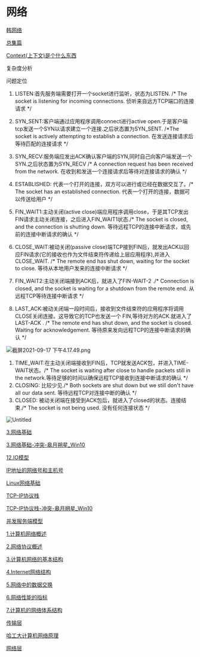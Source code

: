# 网络

[韩网络](%E7%BD%91%E7%BB%9C%208014eaf4d13146318e332b685ac00982/%E9%9F%A9%E7%BD%91%E7%BB%9C%205547b4f9f83a4fd3ad8484185bb7af04.md)

[总集篇](%E7%BD%91%E7%BB%9C%208014eaf4d13146318e332b685ac00982/%E6%80%BB%E9%9B%86%E7%AF%87%200424de765cd04b7db9420b2ba5ff005c.md)

[Context(上下文)是个什么东西](%E7%BD%91%E7%BB%9C%208014eaf4d13146318e332b685ac00982/Context(%E4%B8%8A%E4%B8%8B%E6%96%87)%E6%98%AF%E4%B8%AA%E4%BB%80%E4%B9%88%E4%B8%9C%E8%A5%BF%20d37c28ef6f464bb8aa0511f708907b13.md)

复杂度分析

问题定位

1. LISTEN:首先服务端需要打开一个socket进行监听，状态为LISTEN. /* The socket is listening for incoming connections. 侦听来自远方TCP端口的连接请求 */
2. SYN_SENT:客户端通过应用程序调用connect进行active open.于是客户端tcp发送一个SYN以请求建立一个连接.之后状态置为SYN_SENT. /*The socket is actively attempting to establish a connection. 在发送连接请求后等待匹配的连接请求 */
3. SYN_RECV:服务端应发出ACK确认客户端的SYN,同时自己向客户端发送一个SYN.之后状态置为SYN_RECV /* A connection request has been received from the network. 在收到和发送一个连接请求后等待对连接请求的确认 */
4. ESTABLISHED: 代表一个打开的连接，双方可以进行或已经在数据交互了。/* The socket has an established connection. 代表一个打开的连接，数据可以传送给用户 */
5. FIN_WAIT1:主动关闭(active close)端应用程序调用close，于是其TCP发出FIN请求主动关闭连接，之后进入FIN_WAIT1状态./* The socket is closed, and the connection is shutting down. 等待远程TCP的连接中断请求，或先前的连接中断请求的确认 */
6. CLOSE_WAIT:被动关闭(passive close)端TCP接到FIN后，就发出ACK以回应FIN请求(它的接收也作为文件结束符传递给上层应用程序),并进入CLOSE_WAIT. /* The remote end has shut down, waiting for the socket to close. 等待从本地用户发来的连接中断请求 */
7. FIN_WAIT2:主动关闭端接到ACK后，就进入了FIN-WAIT-2 ./* Connection is closed, and the socket is waiting for a shutdown from the remote end. 从远程TCP等待连接中断请求 */

1. LAST_ACK:被动关闭端一段时间后，接收到文件结束符的应用程序将调用CLOSE关闭连接。这导致它的TCP也发送一个 FIN,等待对方的ACK.就进入了LAST-ACK . /* The remote end has shut down, and the socket is closed. Waiting for acknowledgement. 等待原来发向远程TCP的连接中断请求的确认 */

![截屏2021-09-17 下午4.17.49.png](%E7%BD%91%E7%BB%9C%208014eaf4d13146318e332b685ac00982/%E6%88%AA%E5%B1%8F2021-09-17_%E4%B8%8B%E5%8D%884.17.49.png)

1. TIME_WAIT:在主动关闭端接收到FIN后，TCP就发送ACK包，并进入TIME-WAIT状态。/* The socket is waiting after close to handle packets still in the network.等待足够的时间以确保远程TCP接收到连接中断请求的确认 */
2. CLOSING: 比较少见./* Both sockets are shut down but we still don't have all our data sent. 等待远程TCP对连接中断的确认 */
3. CLOSED: 被动关闭端在接受到ACK包后，就进入了closed的状态。连接结束./* The socket is not being used. 没有任何连接状态 */

![Untitled](%E7%BD%91%E7%BB%9C%208014eaf4d13146318e332b685ac00982/Untitled.png)

[3.网络基础](%E7%BD%91%E7%BB%9C%208014eaf4d13146318e332b685ac00982/3%20%E7%BD%91%E7%BB%9C%E5%9F%BA%E7%A1%80%201aaeea71041d453aa5247c415f5ebbd2.md)

[3.网络基础-冲突-皋月朔星_Win10](%E7%BD%91%E7%BB%9C%208014eaf4d13146318e332b685ac00982/3%20%E7%BD%91%E7%BB%9C%E5%9F%BA%E7%A1%80-%E5%86%B2%E7%AA%81-%E7%9A%8B%E6%9C%88%E6%9C%94%E6%98%9F_Win10%202f598717711741e8bc953c3bffb6549b.md)

[12.IO模型](%E7%BD%91%E7%BB%9C%208014eaf4d13146318e332b685ac00982/12%20IO%E6%A8%A1%E5%9E%8B%200b2316f8566a4d05b3cd52e4a9e832ef.md)

[IP地址的网络号和主机号](%E7%BD%91%E7%BB%9C%208014eaf4d13146318e332b685ac00982/IP%E5%9C%B0%E5%9D%80%E7%9A%84%E7%BD%91%E7%BB%9C%E5%8F%B7%E5%92%8C%E4%B8%BB%E6%9C%BA%E5%8F%B7%20bb3a74f720e6466cbe4bc372431a007a.md)

[Linux网络基础](%E7%BD%91%E7%BB%9C%208014eaf4d13146318e332b685ac00982/Linux%E7%BD%91%E7%BB%9C%E5%9F%BA%E7%A1%80%20bb70899363894335bcf5d14ad8558a59.md)

[TCP-IP协议栈](%E7%BD%91%E7%BB%9C%208014eaf4d13146318e332b685ac00982/TCP-IP%E5%8D%8F%E8%AE%AE%E6%A0%88%2093a94227f8754eb6943abc0ad22c0617.md)

[TCP-IP协议栈-冲突-皋月朔星_Win10](%E7%BD%91%E7%BB%9C%208014eaf4d13146318e332b685ac00982/TCP-IP%E5%8D%8F%E8%AE%AE%E6%A0%88-%E5%86%B2%E7%AA%81-%E7%9A%8B%E6%9C%88%E6%9C%94%E6%98%9F_Win10%20f4e6ee84efe54e55951a420a20a9c7a0.md)

[并发服务端模型](%E7%BD%91%E7%BB%9C%208014eaf4d13146318e332b685ac00982/%E5%B9%B6%E5%8F%91%E6%9C%8D%E5%8A%A1%E7%AB%AF%E6%A8%A1%E5%9E%8B%20eaf412f12bac4f8f9a5cf35f7b84a2bf.md)

[1.计算机网络概述](%E7%BD%91%E7%BB%9C%208014eaf4d13146318e332b685ac00982/1%20%E8%AE%A1%E7%AE%97%E6%9C%BA%E7%BD%91%E7%BB%9C%E6%A6%82%E8%BF%B0%204f61df49297f489b84807901e38c25ea.md)

[2.网络协议概述](%E7%BD%91%E7%BB%9C%208014eaf4d13146318e332b685ac00982/2%20%E7%BD%91%E7%BB%9C%E5%8D%8F%E8%AE%AE%E6%A6%82%E8%BF%B0%208bcf11347f0847579e7e1103c1ec8bd9.md)

[3.计算机网络的基本结构](%E7%BD%91%E7%BB%9C%208014eaf4d13146318e332b685ac00982/3%20%E8%AE%A1%E7%AE%97%E6%9C%BA%E7%BD%91%E7%BB%9C%E7%9A%84%E5%9F%BA%E6%9C%AC%E7%BB%93%E6%9E%84%20304c4698207546a4aa468f624f1e01d4.md)

[4.Internet网络结构](%E7%BD%91%E7%BB%9C%208014eaf4d13146318e332b685ac00982/4%20Internet%E7%BD%91%E7%BB%9C%E7%BB%93%E6%9E%84%20d052e1fc65364976bb2a7264c52a0f1e.md)

[5.网络中的数据交换](%E7%BD%91%E7%BB%9C%208014eaf4d13146318e332b685ac00982/5%20%E7%BD%91%E7%BB%9C%E4%B8%AD%E7%9A%84%E6%95%B0%E6%8D%AE%E4%BA%A4%E6%8D%A2%205272f1bb0eab4604bcc995e654eb5ce4.md)

[6.网络性能的指标](%E7%BD%91%E7%BB%9C%208014eaf4d13146318e332b685ac00982/6%20%E7%BD%91%E7%BB%9C%E6%80%A7%E8%83%BD%E7%9A%84%E6%8C%87%E6%A0%87%209fc5eafea3c74585b9ea17d1568db30f.md)

[7.计算机的网络体系结构](%E7%BD%91%E7%BB%9C%208014eaf4d13146318e332b685ac00982/7%20%E8%AE%A1%E7%AE%97%E6%9C%BA%E7%9A%84%E7%BD%91%E7%BB%9C%E4%BD%93%E7%B3%BB%E7%BB%93%E6%9E%84%20864c34b922334f6192996ae7a1da31ca.md)

[传输层](%E7%BD%91%E7%BB%9C%208014eaf4d13146318e332b685ac00982/%E4%BC%A0%E8%BE%93%E5%B1%82%200972a2ffdd9e434d96014e52f85df5a0.md)

[哈工大计算机网络原理](%E7%BD%91%E7%BB%9C%208014eaf4d13146318e332b685ac00982/%E5%93%88%E5%B7%A5%E5%A4%A7%E8%AE%A1%E7%AE%97%E6%9C%BA%E7%BD%91%E7%BB%9C%E5%8E%9F%E7%90%86%20ab52562d02dd4acc8c4999413abfe0c7.md)

[网络层](%E7%BD%91%E7%BB%9C%208014eaf4d13146318e332b685ac00982/%E7%BD%91%E7%BB%9C%E5%B1%82%20ea16b21e8097455aa837ac3b3ad081ef.md)